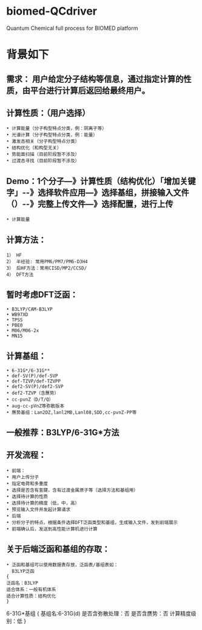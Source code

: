 # biomed-QCdriver
Quantum Chemical full process for BIOMED platform



# 背景如下

## 需求： 用户给定分子结构等信息，通过指定计算的性质，由平台进行计算后返回给最终用户。
## 计算性质：（用户选择）
    • 计算能量（分子构型特点分类，例：阴离子等）
    • 光谱计算（分子构型特点分类，例：能量）
    • 激发态相关（分子构型特点分类）
    • 结构优化（和构型无关）
    • 势能面扫描（目前阶段暂不涉及）
    • 过渡态寻找（目前阶段暂不涉及）

## Demo：1个分子—》计算性质（结构优化）「增加关键字」--》选择软件应用—》选择基组，拼接输入文件（）--》完整上传文件—》选择配置，进行上传

    • 计算能量 

## 计算方法：
    1） HF
    2） 半经验: 常用PM6/PM7/PM6-D3H4
    3） 后HF方法：常用CISD/MP2/CCSD/
    4） DFT方法
## 暂时考虑DFT泛函：
    • B3LYP/CAM-B3LYP
    • WB97XD
    • TPSS
    • PBE0
    • M06/M06-2x
    • MN15

## 计算基组：
    • 6-31G*/6-31G**
    • def-SV(P)/def-SVP
    • def-TZVP/def-TZVPP
    • def2-SV(P)/def2-SVP
    • def2-TZVP（含赝势）
    • cc-pvnZ（D/T/Q）
    • aug-cc-pVnZ等弥散版本
    • 赝势基组：Lan2DZ,lanl2MB,Lanl08,SDD,cc-pvnZ-PP等

## 一般推荐：B3LYP/6-31G*方法


## 开发流程：
    • 前端：
    • 用户上传分子
    • 指定电荷和多重度
    • 选择是否含有氢键，含有过渡金属原子等（选择方法和基组用）
    • 选择待计算的性质
    • 选择待计算的精度（低，中，高）
    • 预览输入文件并发起计算请求
    • 后端
    • 分析分子的特点，根据条件选择DFT泛函类型和基组，生成输入文件，发到前端展示
    • 前端确认后，发送到高性能计算机进行计算

## 关于后端泛函和基组的存取：
    • 泛函和基组可以使用数据表存放，泛函表/基组表如：
      B3LYP泛函
    {
    泛函名：B3LYP
    适合体系：一般有机体系
    适合计算性质：结构优化
    } 


  6-31G*基组
  {
  基组名:6-31G(d)
  是否含弥散处理：否
  是否含赝势：否
  计算精度级别：低
  }

